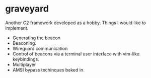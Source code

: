 # graveyard

Another C2 framework developed as a hobby.
Things I would like to implement.

- Generating the beacon
- Beaconing.
- Wireguard communication
- Control of beacons via a terminal user interface with vim-like keybindings.
- Multiplayer
- AMSI bypass techinques baked in.
